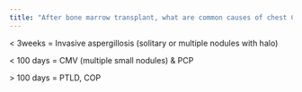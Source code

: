 ```yaml
---
title: "After bone marrow transplant, what are common causes of chest CT abnormalities?"
---
```

&lt; 3weeks = Invasive aspergillosis (solitary or multiple nodules with halo)

&lt; 100 days = CMV (multiple small nodules) &amp; PCP

&gt; 100 days = PTLD, COP

